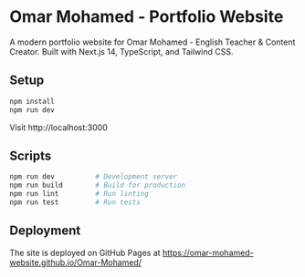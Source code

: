 # Omar Mohamed - Portfolio Website

A modern portfolio website for Omar Mohamed - English Teacher & Content Creator. Built with Next.js 14, TypeScript, and Tailwind CSS.

## Setup

```bash
npm install
npm run dev
```

Visit http://localhost:3000

## Scripts

```bash
npm run dev          # Development server
npm run build        # Build for production
npm run lint         # Run linting
npm run test         # Run tests
```

## Deployment

The site is deployed on GitHub Pages at https://omar-mohamed-website.github.io/Omar-Mohamed/
